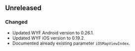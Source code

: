 ## Unreleased

### Changed
* Updated WYF Android version to 0.26.1.
* Updated WYF iOS version to 0.19.2.
* Documented already existing parameter `iOSMapViewIndex`.